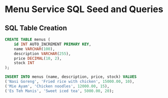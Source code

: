 # Menu Service SQL Seed and Queries

## SQL Table Creation

```sql
CREATE TABLE menus (
    id INT AUTO_INCREMENT PRIMARY KEY,
    name VARCHAR(100),
    description VARCHAR(255),
    price DECIMAL(10, 2),
    stock INT
);

INSERT INTO menus (name, description, price, stock) VALUES 
('Nasi Goreng', 'Fried rice with chicken', 15000.00, 10),
('Mie Ayam', 'Chicken noodles', 12000.00, 15),
('Es Teh Manis', 'Sweet iced tea', 5000.00, 20);
```



